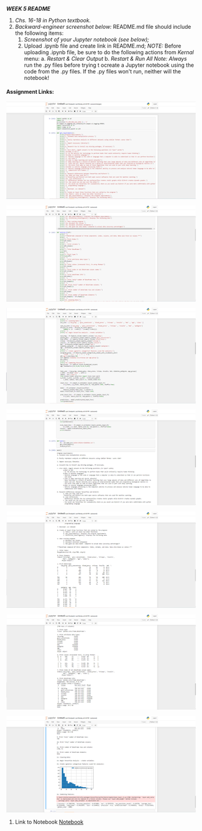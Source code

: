 ***WEEK 5 README***

1. *Chs. 16-18 in Python textbook.*
2. *Backward-engineer screenshot below:* README.md file should include the following items:
    1. *Screenshot of your Jupyter notebook (see below);*
    2. Upload .ipynb file and create link in README.md;
        *NOTE:* Before uploading .ipynb file, be sure to do the following actions from *Kernal* menu:
            a. *Restart & Clear Output*
            b. *Restart & Run All*
    *Note: Always* run the .py files before trying t ocreate a Jupyter notebook using the code from the .py files. If the .py files won't run, neither will the notebook!

#### Assignment Links:
![jupyter screenshot1](img/DISweek5shot1.png)    

![jupyter screenshot2](img/DISweek5shot2.png)  

![jupyter screenshot3](img/DISweek5shot3.png) 

![jupyter screenshot4](img/DISweek5shot4.png)  

![jupyter screenshot4](img/DISweek5shot5.png)  

![jupyter screenshot4](img/DISweek5shot6.png) 

![jupyter screenshot4](img/DISweek5shot7.png) 
1. Link to Notebook
[Notebook](documents/DISweek5.ipynb "Week 5 notebook") 